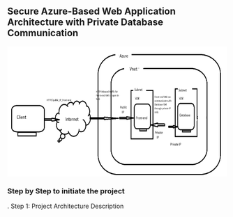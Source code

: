 ## Secure Azure-Based Web Application Architecture with Private Database Communication
<a href="" target="blank"><img align="center" src="https://github.com/alakeshthakuria/Cloud_practioner_Project_2/blob/main/project_architech_stage_initial.png" height="300" /></a>

### Step by Step to initiate the project
. Step 1: Project Architecture Description

